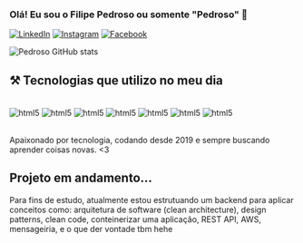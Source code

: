 ### Olá! Eu sou o Filipe Pedroso ou somente "Pedroso" 🤙

[![LinkedIn](https://img.shields.io/badge/LinkedIn-0077B5?style=for-the-badge&logo=linkedin&logoColor=white)](https://www.linkedin.com/in/filipe-pedroso/)
[![Instagram](https://img.shields.io/badge/Instagram-E4405F?style=for-the-badge&logo=instagram&logoColor=white)](https://www.instagram.com/fi.pedroso/)
[![Facebook](https://img.shields.io/badge/Facebook-1877F2?style=for-the-badge&logo=facebook&logoColor=white)](https://www.facebook.com/filipe.pedrosodasilva)

![Pedroso GitHub stats](https://github-readme-stats.vercel.app/api?username=devpedroso&show_icons=true&theme=highcontrast)

## ⚒️ Tecnologias que utilizo no meu dia

<div style="display: inline_block"><br/>
  <img align="center" alt="html5" src="https://img.shields.io/badge/HTML5-E34F26?style=for-the-badge&logo=html5&logoColor=white" />
  <img align="center" alt="html5" src="https://img.shields.io/badge/CSS3-1572B6?style=for-the-badge&logo=css3&logoColor=white" />
  <img align="center" alt="html5" src="https://img.shields.io/badge/JavaScript-F7DF1E?style=for-the-badge&logo=javascript&logoColor=black" />
  <img align="center" alt="html5" src="https://img.shields.io/badge/TypeScript-007ACC?style=for-the-badge&logo=typescript&logoColor=white" />
  <img align="center" alt="html5" src="https://img.shields.io/badge/React-20232A?style=for-the-badge&logo=react&logoColor=61DAFB" />
  <img align="center" alt="html5" src="https://img.shields.io/badge/React_Native-20232A?style=for-the-badge&logo=react&logoColor=61DAFB" />  
  <img align="center" alt="html5" src="https://img.shields.io/badge/Java-ED8B00?style=for-the-badge&logo=openjdk&logoColor=white" />  
</div><br />

Apaixonado por tecnologia, codando desde 2019 e sempre buscando aprender coisas novas. <3

## Projeto em andamento...

Para fins de estudo, atualmente estou estrutuando um backend para aplicar conceitos como: arquitetura de software (clean architecture), design patterns, clean code, conteinerizar uma aplicação, REST API, AWS, mensageiria, e o que der vontade tbm hehe
